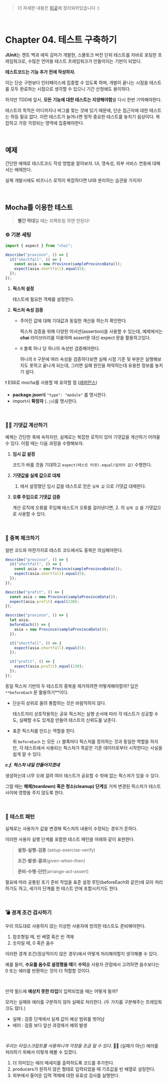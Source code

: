 > 더 자세한 내용은 [이곳](https://yeindianamoon.notion.site/Chapter-04-535b81f593c7424fb42cdd4d298c33c1?pvs=4)에 정리되어있습니다 :)

<br />

# Chapter 04. 테스트 구축하기

**JUnit**는 켄트 백과 에릭 감마가 개발한, 스몰토크 버전 단위 테스트를 자바로 포팅한 프레임워크로, 수많은 언어용 테스트 프레임워크가 만들어지는 기반이 되었다.

**테스트코드는 기능 추가 전에 작성하자.** 

이는 단순 구현보다 인터페이스에 집중할 수 있도록 하며, 개발이 끝나는 시점을 테스트를 모두 완료하는 시점으로 생각할 수 있으니 기간 산정에도 용이하다.

하지만 TDD에 앞서, **모든 기능에 대한 테스트는 지양해야함**을 다시 한번 기억해야한다.

테스트의 목적은 어디까지나 버그를 찾는 것에 있기 때문에, 단순 접근자에 대한 테스트는 하등 필요 없다. 이런 테스트가 늘어나면 정작 중요한 테스트를 놓치기 쉽상이다. 복잡하고 가장 걱정되는 영역에 집중해야한다.

<br />

## 예제

간단한 예제로 테스트코드 작성 방법을 알아보자. UI, 영속성, 외부 서비스 연동에 대해서는 배제한다.

실제 개발시에도 비즈니스 로직이 복잡하다면 UI와 분리하는 습관을 가지자!

<br />

## Mocha를 이용한 테스트

> **빨간 막대**일 때는 리팩토링 하면 안된다!

### ⚙️ 기본 세팅

```jsx
import { expect } from "chai";

describe("province", () => {
  it("shortfall", () => {
    const asia = new Province(sampleProvinceData());
    expect(asia.shortfall).equal(5);
  });
});
```

1. **픽스처 설정**
    
    테스트에 필요한 객체를 설정한다.
    
2. **픽스처 속성 검증**
    - 주어진 값에 대해 기대값과 동일한 계산을 하는지 확인한다.
        
        픽스처 검증을 위해 다양한 어서션(assertion)을 사용할 수 있는데, 예제에서는 **chai** 라이브러리를 이용하며 assert문 대신 expect 문을 활용하고있다.
        
    - it 블록 하나 당 하나의 속성만 검증해야한다.
        
        하나의 it 구문에 여러 속성을 검증하다보면 실패 시점 기준 뒷 부분은 실행해보지도 못하고 끝나게 되는데, 그러면 실패 원인을 파악하는데 유용한 정보를 놓치기 쉽다.
        

❗ ES6로 mocha를 사용할 때 유의할 점 ([레퍼런스](https://stackoverflow.com/questions/46487307/is-it-possible-to-use-es6-modules-in-mocha-tests))

- **package.json**에 `"type": "module"` 를 명시한다.
- import시 **확장자** (`.js`)를 명시한다.

<br />

### 👩‍🏫 기댓값 계산하기

예제는 간단한 축에 속하지만, 실제로는 복잡한 로직이 있어 기댓값을 계산하기 어려울 수 있다. 이럴 때는 다음 과정을 수행해보자.

1. **임시 값 설정** 
    
    코드가 바를 것을 기대하고 `expect(테스트 타겟).equal(임의의 값)` 수행한다.
    
2. **기댓값을 실제 값으로 대체**
    
    1. 에서 설정했던 임시 값을 테스트로 얻은 `실제 값` 으로 기댓값 대체한다.
    
3. **오류 주입으로 기댓값 검증**
    
    계산 로직에 오류를 주입해 테스트가 오류를 걸러낸다면, 2. 의 `실제 값` 을 기댓값으로 사용할 수 있다.
    
<br />

### 🔎 중복 체크하기

일반 코드와 마찬가지로 테스트 코드에서도 중복은 의심해야한다.

```jsx
describe("province", () => {
  it("shortfall", () => {
    const asia = new Province(sampleProvinceData());
    expect(asia.shortfall).equal(5);
  });
});

describe("profit", () => {
  const asia = new Province(sampleProvinceData());
  expect(asia.profit).equal(230);
});
```

```jsx
describe("province", () => {
  let asia;
  beforeEach(() => {
    asia = new Province(sampleProvinceData());
  });

  it("shortfall", () => {
    expect(asia.shortfall).equal(5);
  });

  it("profit", () => {
    expect(asia.profit).equal(230);
  });
});
```

동일 픽스처 기반의 두 테스트의 중복을 제거하려면 어떻게해야할까? 답은 `**beforeEach` 문 활용하기**이다.

- 단순히 상위로 올려 통합하는 것은 바람직하지 않다.
    
    테스트끼리 상호작용하는 공유 픽스처는 실행 순서에 따라 각 테스트가 성공할 수도, 실패할 수도 있게끔 만들어 테스트의 신뢰도를 낮춘다.
    
- 표준 픽스처를 만드는 역할을 한다.
    
    위 `beforeEach` 는 모든 `it` 블록마다 픽스처를 정의하는 것과 동일한 역할을 하지만, 각 테스트에서 사용되는 픽스처가 똑같은 기준 데이터로부터 시작한다는 사실을 쉽게 알 수 있다.
    

***c.f. 픽스처 내일 만들어지겠네***

생성하는데 너무 오래 걸려 여러 테스트가 공유할 수 밖에 없는 픽스처가 있을 수 있다.

그럴 때는 **해체(teardown) 혹은 청소(cleanup) 단계**를 거쳐 변경된 픽스처가 테스트 사이에 영향을 주지 않도록 한다.

<br />

### 🧪 테스트 패턴

실제로는 사용자가 값을 변경해 픽스처의 내용이 수정되는 경우가 흔하다. 

이러한 사용자 실행 단계를 포함한 테스트 패턴을 아래와 같이 표현한다.

> **설정-실행-검증** (setup-exercise-verify)
> 
> 
> **조건-발생-결과**(given-when-then)
> 
> **준비-수행-단언**(arrange-act-assert) 
> 

필요에 따라 공통된 초기 준비 작업을 표준 설정 루틴(beforeEach와 같은)에 모아 처리하기도 하고, 세가지 단계를 한 테스트 안에 포함시키기도 한다.

<br />

### 💣 경계 조건 검사하기

우리 의도대로 사용하지 않는 이상한 사용자에 빙의한 테스트도 준비해야한다.

1. 참조형일 때, 빈 배열 혹은 빈 객체
2. 숫자일 때, 0 혹은 음수

이러한 경계 조건(정상적이지 않은 경우)에서 어떻게 처리해야할지 생각해볼 수 있다. 

예를 들어, **수요를 음수로 설정했을 때**의 **수익**을 사용자 관점에서 고려하면 음수보다는 0 또는 에러를 반환하는 것이 더 적합할 것이다. 

<br />

만약 필드에 **예상치 못한 타입**이 입력되었을 때는 어떻게 될까?

모카는 실패와 에러를 구분하지 않아 실패로 처리한다. (두 가지를 구분해주는 프레임워크도 많다.)

- 실패 : 검증 단계에서 실제 값이 예상 범위를 벗어남
- 에러 : 검증 보다 앞선 과정에서 예외 발생

<br />

*우리는 타입스크립트를 사용하니까 걱정을 조금 덜 수 있다.* 😮‍💨  (실패가 아닌) 에러를 처리하기 위해서 이렇게 해볼 수 있겠다.

1. 더 의미있는 에러 메세지를 출력하도록 코드를 추가한다.
2. producers가 원하지 않은 형태로 입력되었을 때 기초값을 빈 배열로 설정한다.
3. 외부에서 들어온 입력 객체에 대한 유효성 검사를 실행한다.
